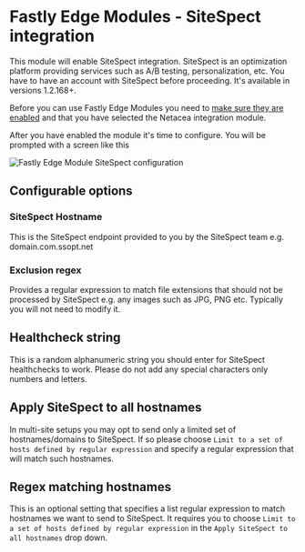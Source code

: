 # Fastly Edge Modules - SiteSpect integration 

This module will enable SiteSpect integration. SiteSpect is an optimization platform providing services such 
as A/B testing, personalization, etc. You have to have an account with SiteSpect before proceeding. It's available in versions 1.2.168+. 

Before you can use Fastly Edge Modules you need to [make sure they are enabled](https://github.com/fastly/fastly-magento2/blob/master/Documentation/Guides/Edge-Modules/EDGE-MODULES.md) and that you have selected the Netacea integration module.

After you have enabled the module it's time to configure. You will be prompted with a screen like this

![Fastly Edge Module SiteSpect configuration](../../images/guides/edge-modules/edge-module-sitespect.png "Fastly Edge Module SiteSpect configuration")

## Configurable options

### SiteSpect Hostname

This is the SiteSpect endpoint provided to you by the SiteSpect team e.g. domain.com.ssopt.net

### Exclusion regex

Provides a regular expression to match file extensions that should not be processed by SiteSpect e.g. any images such as JPG, PNG etc. Typically you will not need to modify it.

## Healthcheck string

This is a random alphanumeric string you should enter for SiteSpect healthchecks to work. Please do not add any special characters only numbers and letters.

## Apply SiteSpect to all hostnames

In multi-site setups you may opt to send only a limited set of hostnames/domains to SiteSpect. If so please choose `Limit to a set of hosts defined by regular expression` and specify a regular expression that will match such hostnames.

## Regex matching hostnames

This is an optional setting that specifies a list regular expression to match hostnames we want to send to SiteSpect. It requires you to choose `Limit to a set of hosts defined by regular expression` in the `Apply SiteSpect to all hostnames` drop down.
